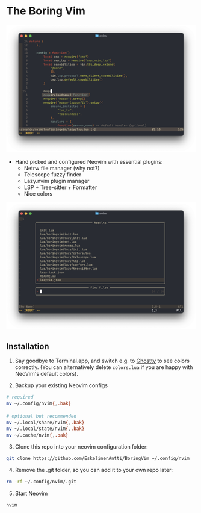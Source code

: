 # The Boring Vim

![Autocomplete in BoringVim](img/autocomplete.png)

- Hand picked and configured Neovim with essential plugins:
  - Netrw file manager (why not?)
  - Telescope fuzzy finder
  - Lazy.nvim plugin manager
  - LSP + Tree-sitter + Formatter
  - Nice colors

![Telescope fuzzy navigation](img/telescope.png)

## Installation

1. Say goodbye to Terminal.app, and switch e.g. to
   [Ghostty](https://ghostty.org/) to see colors correctly. (You can
   alternatively delete `colors.lua` if you are happy with NeoVim's default
   colors).

2. Backup your existing Neovim configs

```sh
# required
mv ~/.config/nvim{,.bak}

# optional but recommended
mv ~/.local/share/nvim{,.bak}
mv ~/.local/state/nvim{,.bak}
mv ~/.cache/nvim{,.bak}
```

3. Clone this repo into your neovim configuration folder:

```sh
git clone https://github.com/EskelinenAntti/BoringVim ~/.config/nvim
```

4. Remove the .git folder, so you can add it to your own repo later:

```sh
rm -rf ~/.config/nvim/.git
```

5. Start Neovim

```sh
nvim
```

